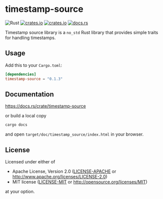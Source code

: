 # timestamp-source

![Rust](https://github.com/kusstas/timestamp-source/workflows/Rust/badge.svg)
[![crates.io](https://img.shields.io/crates/d/timestamp-source.svg)](https://crates.io/crates/timestamp-source)
[![crates.io](https://img.shields.io/crates/v/timestamp-source.svg)](https://crates.io/crates/timestamp-source)
[![docs.rs](https://docs.rs/timestamp-source/badge.svg)](https://docs.rs/timestamp-source)

Timestamp source library is a `no_std` Rust library that provides simple traits for handling timestamps.

## Usage

Add this to your `Cargo.toml`:

```toml
[dependencies]
timestamp-source = "0.1.3"
```

## Documentation

https://docs.rs/crate/timestamp-source

or build a local copy

```sh
cargo docs
```

and open `target/doc/timestamp_source/index.html` in your browser.

## License

Licensed under either of

- Apache License, Version 2.0 ([LICENSE-APACHE](./LICENSE-APACHE) or
  http://www.apache.org/licenses/LICENSE-2.0)
- MIT license ([LICENSE-MIT](./LICENSE-MIT) or http://opensource.org/licenses/MIT)

at your option.
